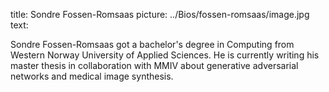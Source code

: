 title: Sondre Fossen-Romsaas
picture: ../Bios/fossen-romsaas/image.jpg
text:

Sondre Fossen-Romsaas got a bachelor's degree in Computing from Western Norway University of Applied Sciences. He is currently writing his master thesis in collaboration with MMIV about generative adversarial networks and medical image synthesis. 
